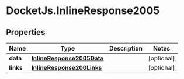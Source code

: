 # DocketJs.InlineResponse2005

## Properties

Name | Type | Description | Notes
------------ | ------------- | ------------- | -------------
**data** | [**InlineResponse2005Data**](InlineResponse2005Data.md) |  | [optional] 
**links** | [**InlineResponse200Links**](InlineResponse200Links.md) |  | [optional] 


